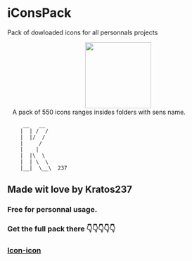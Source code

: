 # iConsPack
Pack of dowloaded icons for all personnals projects

<center><img src="https://cdn.icon-icons.com/icons2/1780/PNG/128/v-avatar_114344.png" style="width:150px"></center>
 &nbsp;&nbsp; A pack of 550 icons ranges insides folders with sens name.


         __   __
        |  | /  /  
        |  |/  /
        |     /  
        |    |     
        |  |\  \
        |  | \  \   
        |__|  \__\  237
        
        
      
## Made wit love by Kratos237

### Free for personnal usage. 
### Get the full pack there 👇👇👇👇👇
###                         <a href="https://icon-icons.com/">Icon-icon</a>
